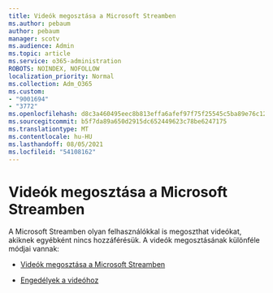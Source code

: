 ```yaml
---
title: Videók megosztása a Microsoft Streamben
ms.author: pebaum
author: pebaum
manager: scotv
ms.audience: Admin
ms.topic: article
ms.service: o365-administration
ROBOTS: NOINDEX, NOFOLLOW
localization_priority: Normal
ms.collection: Adm_O365
ms.custom:
- "9001694"
- "3772"
ms.openlocfilehash: d8c3a460495eec8b813effa6afef97f75f25545c5ba89e76c123b6273e1a9025
ms.sourcegitcommit: b5f7da89a650d2915dc652449623c78be6247175
ms.translationtype: MT
ms.contentlocale: hu-HU
ms.lasthandoff: 08/05/2021
ms.locfileid: "54108162"
---
```

# <a name="share-your-videos-in-microsoft-stream"></a>Videók megosztása a Microsoft Streamben

A Microsoft Streamben olyan felhasználókkal is megoszthat videókat, akiknek egyébként nincs hozzáférésük. A videók megosztásának különféle módjai vannak:

- [Videók megosztása a Microsoft Streamben](https://docs.microsoft.com/stream/portal-share-video)

- [Engedélyek a videóhoz](https://docs.microsoft.com/stream/portal-share-video#permissions-on-your-video)
